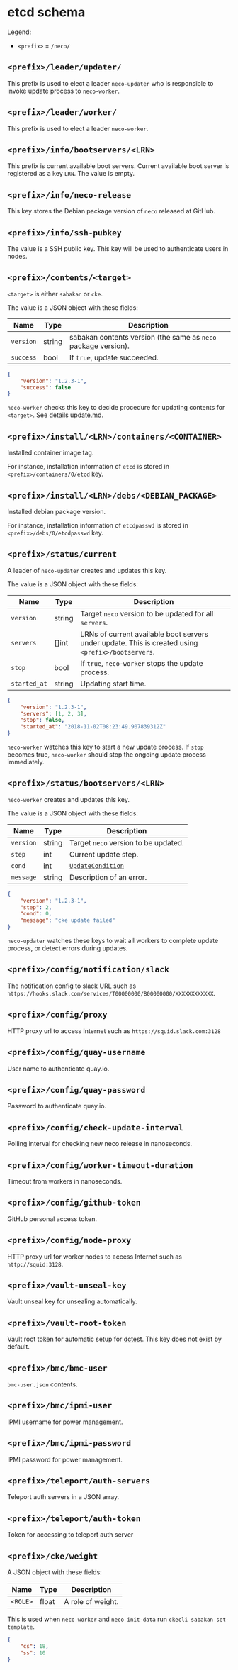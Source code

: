 etcd schema
===========

Legend:
* `<prefix>` = `/neco/`

## `<prefix>/leader/updater/`

This prefix is used to elect a leader `neco-updater` who is responsible to invoke
update process to `neco-worker`.

## `<prefix>/leader/worker/`

This prefix is used to elect a leader `neco-worker`.

## `<prefix>/info/bootservers/<LRN>`

This prefix is current available boot servers. Current available boot server is
registered as a key `LRN`.  The value is empty.

## `<prefix>/info/neco-release`

This key stores the Debian package version of `neco` released at GitHub.

## `<prefix>/info/ssh-pubkey`

The value is a SSH public key.  This key will be used to authenticate
users in nodes.

## `<prefix>/contents/<target>`

`<target>` is either `sabakan` or `cke`.

The value is a JSON object with these fields:

Name      | Type   | Description
----      | ----   | -----------
`version` | string | sabakan contents version (the same as `neco` package version).
`success` | bool   | If `true`, update succeeded.

```json
{
    "version": "1.2.3-1",
    "success": false
}
```

`neco-worker` checks this key to decide procedure for updating contents for `<target>`.
See details [update.md](update.md#sabakan-contents-eg-container-images-os-images-and-ignitions).

## `<prefix>/install/<LRN>/containers/<CONTAINER>`

Installed container image tag.

For instance, installation information of `etcd` is stored in
`<prefix>/containers/0/etcd` key.

## `<prefix>/install/<LRN>/debs/<DEBIAN_PACKAGE>`

Installed debian package version.

For instance, installation information of `etcdpasswd` is stored in
`<prefix>/debs/0/etcdpasswd` key.

## `<prefix>/status/current`

A leader of `neco-updater` creates and updates this key.

The value is a JSON object with these fields:

Name         | Type   | Description
----         | ----   | -----------
`version`    | string | Target `neco` version to be updated for all `servers`.
`servers`    | []int  | LRNs of current available boot servers under update. This is created using `<prefix>/bootservers`.
`stop`       | bool   | If `true`, `neco-worker` stops the update process.
`started_at` | string | Updating start time.

```json
{
    "version": "1.2.3-1",
    "servers": [1, 2, 3],
    "stop": false,
    "started_at": "2018-11-02T08:23:49.907839312Z"
}
```

`neco-worker` watches this key to start a new update process.
If `stop` becomes true, `neco-worker` should stop the ongoing update process immediately.

## `<prefix>/status/bootservers/<LRN>`

`neco-worker` creates and updates this key.

The value is a JSON object with these fields:

Name      | Type   | Description
----      | ----   | -----------
`version` | string | Target `neco` version to be updated.
`step`    | int    | Current update step.
`cond`    | int    | [`UpdateCondition`](https://godoc.org/github.com/cybozu-go/neco#UpdateCondition)
`message` | string | Description of an error.

```json
{
    "version": "1.2.3-1",
    "step": 2,
    "cond": 0,
    "message": "cke update failed"
}
```

`neco-updater` watches these keys to wait all workers to complete update process,
or detect errors during updates.

## `<prefix>/config/notification/slack`

The notification config to slack URL such as `https://hooks.slack.com/services/T00000000/B00000000/XXXXXXXXXXXX`.

## `<prefix>/config/proxy`

HTTP proxy url to access Internet such as `https://squid.slack.com:3128`

## `<prefix>/config/quay-username`

User name to authenticate quay.io.

## `<prefix>/config/quay-password`

Password to authenticate quay.io.

## `<prefix>/config/check-update-interval`

Polling interval for checking new neco release in nanoseconds.

## `<prefix>/config/worker-timeout-duration`

Timeout from workers in nanoseconds.

## `<prefix>/config/github-token`

GitHub personal access token.

## `<prefix>/config/node-proxy`

HTTP proxy url for worker nodes to access Internet such as `http://squid:3128`.

## `<prefix>/vault-unseal-key`

Vault unseal key for unsealing automatically.

## `<prefix>/vault-root-token`

Vault root token for automatic setup for [dctest](../dctest/).
This key does not exist by default.

## `<prefix>/bmc/bmc-user`

`bmc-user.json` contents.

## `<prefix>/bmc/ipmi-user`

IPMI username for power management.

## `<prefix>/bmc/ipmi-password`

IPMI password for power management.

## `<prefix>/teleport/auth-servers`

Teleport auth servers in a JSON array.

## `<prefix>/teleport/auth-token`

Token for accessing to teleport auth server

## `<prefix>/cke/weight`

A JSON object with these fields:

Name     | Type  | Description
----     | ----  | -----------
`<ROLE>` | float | A role of weight.

This is used when `neco-worker` and `neco init-data` run `ckecli sabakan set-template`.

```json
{
    "cs": 18,
    "ss": 10
}
```
